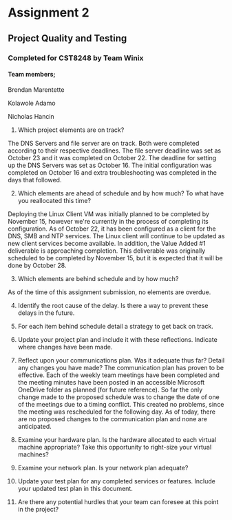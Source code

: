 # Assignment 2
## Project Quality and Testing
### Completed for CST8248 by Team Winix

#### Team members;
Brendan Marentette

Kolawole Adamo

Nicholas Hancin


1) Which project elements are on track?

The DNS Servers and file server are on track. Both were completed according to their respective deadlines. The file server
deadline was set as October 23 and it was completed on October 22. The deadline for setting up the DNS Servers was set as
October 16. The initial configuration was completed on October 16 and extra troubleshooting was completed in the days 
that followed.



2) Which elements are ahead of schedule and by how much? To what have you reallocated this time?

Deploying the Linux Client VM was initially planned to be completed by November 15, however we're currently in the process
of completing its configuration. As of October 22, it has been configured as a client for the DNS, SMB and NTP services.
The Linux client will continue to be updated as new client services become available.
In addition, the Value Added #1 deliverable is approaching completion. This deliverable was originally scheduled to be completed
by November 15, but it is expected that it will be done by October 28.


3) Which elements are behind schedule and by how much?

As of the time of this assignment submission, no elements are overdue.



4) Identify the root cause of the delay. Is there a way to prevent these delays in the future.



5) For each item behind schedule detail a strategy to get back on track.



6) Update your project plan and include it with these reflections. Indicate where changes have been made.



7) Reflect upon your communications plan. Was it adequate thus far? Detail any changes you have made?
The communication plan has proven to be effective. Each of the weekly team meetings have been completed and the meeting minutes have
been posted in an accessible Microsoft OneDrive folder as planned (for future reference). So far the only change made to the proposed
schedule was to change the date of one of the meetings due to a timing conflict. This created no problems, since the meeting was 
rescheduled for the following day. As of today, there are no proposed changes to the communication plan and none are anticipated.


8) Examine your hardware plan. Is the hardware allocated to each virtual machine appropriate? Take this opportunity to right-size your virtual machines?



9) Examine your network plan. Is your network plan adequate?



10) Update your test plan for any completed services or features. Include your updated test plan in this document.



11) Are there any potential hurdles that your team can foresee at this point in the project?



